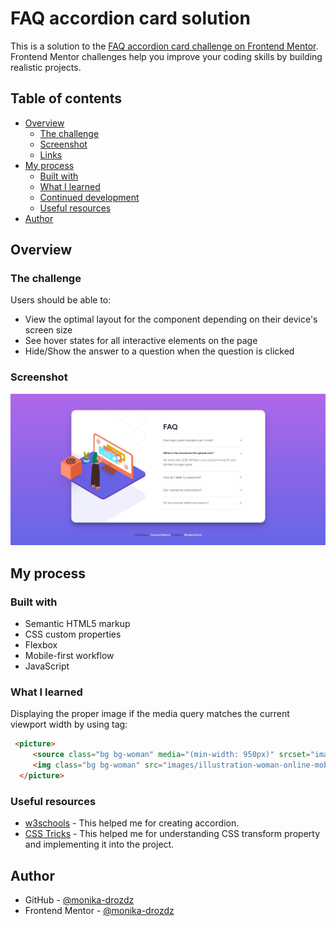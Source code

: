 # FAQ accordion card solution

This is a solution to the [FAQ accordion card challenge on Frontend Mentor](https://www.frontendmentor.io/challenges/faq-accordion-card-XlyjD0Oam). Frontend Mentor challenges help you improve your coding skills by building realistic projects. 

## Table of contents

- [Overview](#overview)
  - [The challenge](#the-challenge)
  - [Screenshot](#screenshot)
  - [Links](#links)
- [My process](#my-process)
  - [Built with](#built-with)
  - [What I learned](#what-i-learned)
  - [Continued development](#continued-development)
  - [Useful resources](#useful-resources)
- [Author](#author)

## Overview

### The challenge

Users should be able to:

- View the optimal layout for the component depending on their device's screen size
- See hover states for all interactive elements on the page
- Hide/Show the answer to a question when the question is clicked

### Screenshot

![desktop preview](./screenshot.jpg)

## My process

### Built with

- Semantic HTML5 markup
- CSS custom properties
- Flexbox
- Mobile-first workflow
- JavaScript

### What I learned

Displaying the proper image if the media query matches the current viewport width by using <picture> tag:

```html
 <picture>
     <source class="bg bg-woman" media="(min-width: 950px)" srcset="images/illustration-woman-online-desktop.svg">
     <img class="bg bg-woman" src="images/illustration-woman-online-mobile.svg">
  </picture>
```

### Useful resources

- [w3schools](https://www.w3schools.com/howto/howto_js_accordion.asp) - This helped me for creating accordion.
- [CSS Tricks](https://css-tricks.com/almanac/properties/t/transform/) - This helped me for understanding CSS transform property and implementing it into the project. 

## Author

- GitHub - [@monika-drozdz](https://github.com/monika-drozdz)
- Frontend Mentor - [@monika-drozdz](https://www.frontendmentor.io/profile/monika-drozdz)

